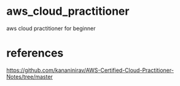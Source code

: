 # aws_cloud_practitioner
aws cloud practitioner for beginner

 # references

 https://github.com/kananinirav/AWS-Certified-Cloud-Practitioner-Notes/tree/master